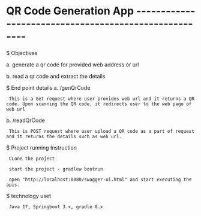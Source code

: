 # QR Code Generation App ------------------------------------------------------

$ Objectives

  a. generate a qr code for provided web address or url
  
  b. read a qr code and extract the details

$ End point details
  a. /genQrCode

     This is a Get request where user provides web url and it returns a QR code. Upon scanning the QR code, it redirects user to the web page of web url

  b. /readQrCode
  
     This is POST request where user upload a QR code as a part of request and it returns the details such as web url.

$ Project running Instruction

     CLone the project
     
     start the project - gradlew bootrun
     
     open "http://localhost:8080/swagger-ui.html" and start executing the apis.

$ technology uset
     
     Java 17, Springboot 3.x, gradle 8.x
          
     

